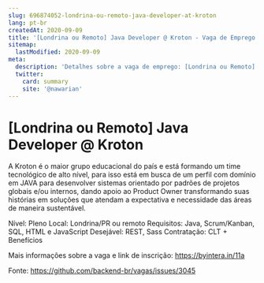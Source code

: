 ```yaml
---
slug: 696874052-londrina-ou-remoto-java-developer-at-kroton
lang: pt-br
createdAt: 2020-09-09
title: '[Londrina ou Remoto] Java Developer @ Kroton - Vaga de Emprego'
sitemap:
  lastModified: 2020-09-09
meta:
  description: 'Detalhes sobre a vaga de emprego: [Londrina ou Remoto] Java Developer @ Kroton'
  twitter:
    card: summary
    site: '@nawarian'
---
```


# [Londrina ou Remoto] Java Developer @ Kroton

A Kroton é o maior grupo educacional do país e está formando um time tecnológico de alto nível, para isso está em busca de um perfil com domínio em JAVA para desenvolver sistemas orientado por padrões de projetos globais e/ou internos, dando apoio ao Product Owner transformando suas histórias em soluções que atendam a expectativa e necessidade das áreas de maneira sustentável. 

Nível: Pleno
Local: Londrina/PR ou remoto
Requisitos: Java, Scrum/Kanban, SQL, HTML e JavaScript
Desejável: REST, Sass
Contratação: CLT + Benefícios

Mais informações sobre a vaga e link de inscrição: https://byintera.in/11a

Fonte: https://github.com/backend-br/vagas/issues/3045